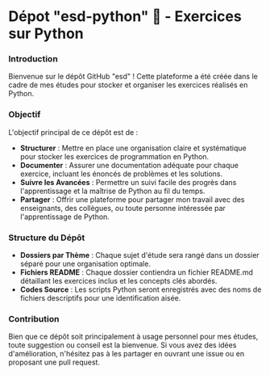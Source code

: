 # Dépot "esd-python" 🐍 - Exercices sur Python

### Introduction
Bienvenue sur le dépôt GitHub "esd" ! Cette plateforme a été créée dans le cadre de mes études pour stocker et organiser les exercices réalisés en Python.

### Objectif
L'objectif principal de ce dépôt est de :

- **Structurer** : Mettre en place une organisation claire et systématique pour stocker les exercices de programmation en Python.
- **Documenter** : Assurer une documentation adéquate pour chaque exercice, incluant les énoncés de problèmes et les solutions.
- **Suivre les Avancées** : Permettre un suivi facile des progrès dans l'apprentissage et la maîtrise de Python au fil du temps.
- **Partager** : Offrir une plateforme pour partager mon travail avec des enseignants, des collègues, ou toute personne intéressée par l'apprentissage de Python.

### Structure du Dépôt
- **Dossiers par Thème** : Chaque sujet d'étude sera rangé dans un dossier séparé pour une organisation optimale.
- **Fichiers README** : Chaque dossier contiendra un fichier README.md détaillant les exercices inclus et les concepts clés abordés.
- **Codes Source** : Les scripts Python seront enregistrés avec des noms de fichiers descriptifs pour une identification aisée.

### Contribution
Bien que ce dépôt soit principalement à usage personnel pour mes études, toute suggestion ou conseil est la bienvenue. Si vous avez des idées d'amélioration, n'hésitez pas à les partager en ouvrant une issue ou en proposant une pull request.
